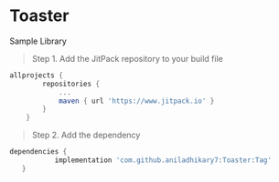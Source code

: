 # Toaster
Sample Library

> Step 1. Add the JitPack repository to your build file

```gradle
allprojects {
		repositories {
			...
			maven { url 'https://www.jitpack.io' }
		}
	}
  ```
 > Step 2. Add the dependency
 
 ```gradle
 dependencies {
	        implementation 'com.github.aniladhikary7:Toaster:Tag'
	}
  ```
 
